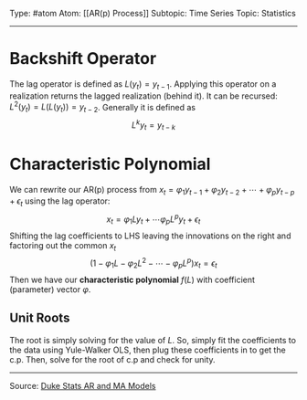 Type: #atom 
Atom: [[AR(p) Process]] 
Subtopic: Time Series
Topic: Statistics

----
# Backshift Operator

The lag operator is defined as $L(y_t)=y_{t-1}$. Applying this operator on a realization returns the lagged realization (behind it). It can be recursed: $L^2(y_t)=L(L(y_t))=y_{t-2}$. Generally it is defined as  $$L^ky_t=y_{t-k}$$
# Characteristic Polynomial

We can rewrite our AR(p) process from $x_t=\varphi_1y_{t-1}+\varphi_2y_{t-2}+\cdots + \varphi_p y_{t-p}+\epsilon_t$ using the lag operator: $$x_t=\varphi_1Ly_t+\cdots \varphi_pL^py_{t}+\epsilon_t$$
Shifting the lag coefficients to LHS leaving the innovations on the right and factoring out the common $x_t$ $$(1-\varphi_1L-\varphi_2L^2-\cdots-\varphi_pL^p)x_t=\epsilon_t$$
Then we have our **characteristic polynomial** $f(L)$ with coefficient (parameter) vector $\varphi$.

## Unit Roots

The root is simply solving for the value of $L$. So, simply fit the coefficients to the data using Yule-Walker OLS, then plug these coefficients in to get the c.p. Then, solve for the root of c.p and check for unity.

----
Source: [Duke Stats AR and MA Models](http://www2.stat.duke.edu/~cr173/Sta444_Fa18/slides/Lec08/Lec08.pdf)
